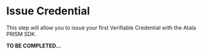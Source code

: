 # Issue Credential

This step will allow you to issue your first Verifiable Credential with the Atala PRISM SDK.

**TO BE COMPLETED...**
